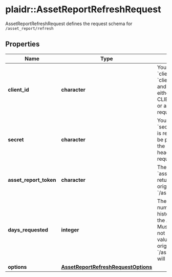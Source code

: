 # plaidr::AssetReportRefreshRequest

AssetReportRefreshRequest defines the request schema for `/asset_report/refresh`

## Properties
Name | Type | Description | Notes
------------ | ------------- | ------------- | -------------
**client_id** | **character** | Your Plaid API &#x60;client_id&#x60;. The &#x60;client_id&#x60; is required and may be provided either in the &#x60;PLAID-CLIENT-ID&#x60; header or as part of a request body. | [optional] 
**secret** | **character** | Your Plaid API &#x60;secret&#x60;. The &#x60;secret&#x60; is required and may be provided either in the &#x60;PLAID-SECRET&#x60; header or as part of a request body. | [optional] 
**asset_report_token** | **character** | The &#x60;asset_report_token&#x60; returned by the original call to &#x60;/asset_report/create&#x60; | 
**days_requested** | **integer** | The maximum number of days of history to include in the Asset Report. Must be an integer. If not specified, the value from the original call to &#x60;/asset_report/create&#x60; will be used. | [optional] 
**options** | [**AssetReportRefreshRequestOptions**](AssetReportRefreshRequestOptions.md) |  | [optional] 


